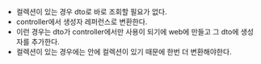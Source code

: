- 컬렉션이 있는 경우 dto로 바로 조회할 필요가 없다.
- controller에서 생성자 레퍼런스로 변환한다.
- 이런 경우는 dto가 controller에서만 사용이 되기에 web에 만들고 그 dto에 생성자를 추가한다.
- 컬렉션이 있는 경우에는 안에 컬렉션이 있기 때문에 한번 더 변환해야한다.
